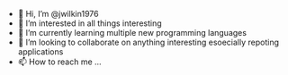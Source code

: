 - 👋 Hi, I’m @jwilkin1976
- 👀 I’m interested in all things interesting
- 🌱 I’m currently learning multiple new programming languages
- 💞️ I’m looking to collaborate on anything interesting esoecially repoting applications
- 📫 How to reach me ...

<!---
jwilkin1976/jwilkin1976 is a ✨ special ✨ repository because its `README.md` (this file) appears on your GitHub profile.
You can click the Preview link to take a look at your changes.
--->
